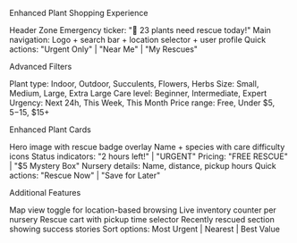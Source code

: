 Enhanced Plant Shopping Experience

Header Zone
Emergency ticker: "🚨 23 plants need rescue today!"
Main navigation: Logo + search bar + location selector + user profile
Quick actions: "Urgent Only" | "Near Me" | "My Rescues"

Advanced Filters

Plant type: Indoor, Outdoor, Succulents, Flowers, Herbs
Size: Small, Medium, Large, Extra Large
Care level: Beginner, Intermediate, Expert
Urgency: Next 24h, This Week, This Month
Price range: Free, Under $5, $5-$15, $15+

Enhanced Plant Cards

Hero image with rescue badge overlay
Name + species with care difficulty icons
Status indicators: "2 hours left!" | "URGENT"
Pricing: "FREE RESCUE" | "$5 Mystery Box"
Nursery details: Name, distance, pickup hours
Quick actions: "Rescue Now" | "Save for Later"

Additional Features

Map view toggle for location-based browsing
Live inventory counter per nursery
Rescue cart with pickup time selector
Recently rescued section showing success stories
Sort options: Most Urgent | Nearest | Best Value
